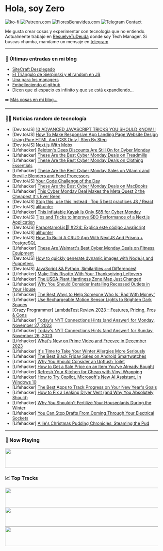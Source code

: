 # Hola, soy Zero

[![ko-fi](https://ko-fi.com/img/githubbutton_sm.svg)](https://ko-fi.com/J3J4N0LUK)
[![Patreon.com](https://img.shields.io/endpoint.svg?url=https%3A%2F%2Fshieldsio-patreon.vercel.app%2Fapi%3Fusername%3Dzerodragon%26type%3Dpatrons&style=for-the-badge)](https://patreon.com/zerodragon)
[![FloresBenavides.com](https://img.shields.io/website?down_message=oops&label=MiBlog&style=for-the-badge&up_message=online&url=https%3A%2F%2Ffloresbenavides.com)](https://floresbenavides.com)
[![Telegram Contact](https://img.shields.io/badge/escr%C3%ADbeme-ZeroDragon-%2326A5E4?style=for-the-badge&logo=telegram)](https://t.me/zerodragon)

Me gusta crear cosas y experimentar con tecnología que no entiendo.
Actualmente trabajo en [ResuelveTuDeuda](http://github.com/resuelve) donde soy Tech Manager.
Si buscas chamba, mandame un mensaje en [telegram](https://t.me/zerodragon).

---

### 📕 Últimas entradas en mi blog
<!-- BLOG-POST-LIST:START -->
- [SiteCraft Desplegado](https://floresbenavides.com/sitecraft-desplegado/)
- [El Triángulo de Sierpinski y el random en JS](https://floresbenavides.com/el-triangulo-de-sierpinski-y-el-random-en-js/)
- [Una para los managers](https://floresbenavides.com/una-para-los-managers/)
- [Embelleciendo el github](https://floresbenavides.com/embelleciendo-el-github/)
- [Dicen que el espacio es infinito y que se está expandiendo…](https://floresbenavides.com/dicen-que-el-espacio-es-infinito-y-que-se-esta-expandiendo/)
<!-- BLOG-POST-LIST:END -->

➡️ [Más cosas en mi blog...](https://floresbenavides.com)

---

### 👨‍💻 Noticias random de tecnología
<!-- TECH-POSTS:START -->
- [Dev.to/JS] [10 ADVANCED JAVASCRIPT TRICKS YOU SHOULD KNOW !!](https://dev.to/big_smoke/10-advanced-javascript-tricks-you-should-know--1ofj)
- [Dev.to/JS] [How To Make Responsive App Landing Page Website Design Using Pure HTML And CSS Only | Step By Step](https://dev.to/codingcss/how-to-make-responsive-app-landing-page-website-design-using-pure-html-and-css-only-step-by-step-269m)
- [Dev.to/JS] [Next.js With Mobx](https://dev.to/mawaisismail/nextjs-with-mobx-51j6)
- [Lifehacker] [Peloton&#39;s Deep Discounts Are Still On for Cyber Monday](https://lifehacker.com/health/cyber-monday-peloton)
- [Lifehacker] [These Are the Best Cyber Monday Deals on Treadmills](https://lifehacker.com/health/cyber-monday-deals-treadmills)
- [Lifehacker] [These Are the Best Cyber Monday Deals on Clothing Essentials](https://lifehacker.com/money/best-cyber-monday-clothing-deals)
- [Lifehacker] [These Are the Best Cyber Monday Sales on Vitamix and Breville Blenders and Food Processors](https://lifehacker.com/food-drink/cyber-monday-blender-sales)
- [Dev.to/JS] [Your Code Challenge of the Day](https://dev.to/opensourcee/your-code-challenge-of-the-day-2hdh)
- [Lifehacker] [These Are the Best Cyber Monday Deals on MacBooks](https://lifehacker.com/tech/cyber-monday-deals-macbooks)
- [Lifehacker] [This Cyber Monday Deal Makes the Meta Quest 2 the Cheapest It&#39;s Ever Been](https://lifehacker.com/entertainment/meta-quest-2-cyber-monday-deal)
- [Dev.to/JS] [Stop this, use this instead : Top 5 best practices JS / React](https://dev.to/brdnicolas/stop-this-use-this-instead-reactjs-javascript-14d4)
- [Dev.to/JS] [alihunter](https://dev.to/wsovn123/alihunter-3994)
- [Lifehacker] [This Inflatable Kayak Is Only $85 for Cyber Monday](https://lifehacker.com/health/best-cyber-monday-inflatable-kayak-deal)
- [Dev.to/JS] [Tips and Tricks to Improve SEO Performance of a Next.js Application](https://dev.to/mohammadfaisal/tips-and-tricks-to-improve-seo-performance-of-a-nextjs-application-ncg)
- [Dev.to/JS] [Paracetamol.js💊| #224: Explica este código JavaScript](https://dev.to/duxtech/paracetamoljs-224-explica-este-codigo-javascript-2a77)
- [Dev.to/JS] [alihunter](https://dev.to/wsovn123/alihunter-1nh9)
- [Dev.to/JS] [How To Build A CRUD App With NextJS And Prisma + PostgreSQL](https://dev.to/skipperhoa/how-to-build-a-crud-app-with-nextjs-and-prisma-postgresql-4l79)
- [Lifehacker] [These Are Walmart&#39;s Best Cyber Monday Deals on Fitness Equipment](https://lifehacker.com/health/best-walmart-cyber-monday-fitness-deals)
- [Dev.to/JS] [How to quickly generate dynamic images with Node.js and Puppeteer.](https://dev.to/vexell/how-to-quickly-generate-dynamic-images-with-nodejs-and-puppeteer-4o4n)
- [Dev.to/JS] [JavaScript &amp;&amp; Python, Similarities `and` Differences!](https://dev.to/asormeil/javascript-python-similarities-and-differences-2abe)
- [Lifehacker] [Make This Risotto With Your Thanksgiving Leftovers](https://lifehacker.com/food-drink/thanksgiving-leftovers-risotto-recipe)
- [Lifehacker] [The USDA Plant Hardiness Zone Map Just Changed](https://lifehacker.com/home/usda-plant-hardiness-zone-map-changes)
- [Lifehacker] [Why You Should Consider Installing Recessed Outlets in Your House](https://lifehacker.com/home/why-recessed-outlets)
- [Lifehacker] [The Best Ways to Help Someone Who Is &#39;Bad With Money&#39;](https://lifehacker.com/money/help-a-friend-who-is-bad-with-money)
- [Lifehacker] [Use Rechargeable Motion Sensor Lights to Brighten Dark Spaces](https://lifehacker.com/home/motion-sensor-lights-closets)
- [Crazy Programmer] [LambdaTest Review 2023 – Features, Pricing, Pros &amp; Cons](https://www.thecrazyprogrammer.com/2023/11/lambdatest-review.html)
- [Lifehacker] [Today&#39;s NYT Connections Hints &lpar;and Answer&rpar; for Monday, November 27, 2023](https://lifehacker.com/entertainment/nyt-connections-answer-today-november-27-2023)
- [Lifehacker] [Today&#39;s NYT Connections Hints &lpar;and Answer&rpar; for Sunday, November 26, 2023](https://lifehacker.com/entertainment/nyt-connections-answer-today-november-26-2023)
- [Lifehacker] [What&#39;s New on Prime Video and Freevee in December 2023](https://lifehacker.com/entertainment/new-on-prime-video-and-freevee-december-2023)
- [Lifehacker] [It&#39;s Time to Take Your Winter Allergies More Seriously](https://lifehacker.com/health/winter-indoor-allergy-season)
- [Lifehacker] [The Best Black Friday Sales on Android Smartwatches](https://lifehacker.com/tech/best-black-friday-deals-android-smartwatches)
- [Lifehacker] [Why You Should Consider an Upflush Toilet](https://lifehacker.com/home/upflush-toilet-for-basements)
- [Lifehacker] [How to Get a Sale Price on an Item You&#39;ve Already Bought](https://lifehacker.com/money/price-adjustment-after-purchasing)
- [Lifehacker] [Refresh Your Kitchen for Cheap with Vinyl Wrapping](https://lifehacker.com/home/vinyl-wrapping-kitchen-cabinets)
- [Lifehacker] [How to Try Copilot, Microsoft&#39;s New AI Assistant, In Windows 10](https://lifehacker.com/tech/how-to-try-windows-10-copilot)
- [Lifehacker] [The Best Apps to Track Progress on Your New Year&#39;s Goals](https://lifehacker.com/tech/new-years-resolution-goal-tracking-apps-2024)
- [Lifehacker] [How to Fix a Leaking Dryer Vent &lpar;and Why You Absolutely Should&rpar;](https://lifehacker.com/home/signs-of-leaking-dryer-vent-and-how-to-fix)
- [Lifehacker] [Why You Shouldn&#39;t Fertilize Your Houseplants During the Winter](https://lifehacker.com/home/guide-fertilizing-houseplants-during-the-winter)
- [Lifehacker] [You Can Stop Drafts From Coming Through Your Electrical Sockets](https://lifehacker.com/home/fix-drafty-electrical-outlets)
- [Lifehacker] [Allie&#39;s Christmas Pudding Chronicles: Steaming the Pud](https://lifehacker.com/food-drink/christmas-pudding-recipe-step-two)<!-- TECH-POSTS:END -->

---

### 🎵 Now Playing
<a href="https://spotify-now-playing-dun.vercel.app/now-playing?open"><img src="https://spotify-now-playing-dun.vercel.app/now-playing" width="540" height="64"></a>

### 📈 Top Tracks
<a href="https://spotify-now-playing-dun.vercel.app/top-tracks?i=1&open"><img src="https://spotify-now-playing-dun.vercel.app/top-tracks?i=1" width="540" height="64"></a>
<a href="https://spotify-now-playing-dun.vercel.app/top-tracks?i=2&open"><img src="https://spotify-now-playing-dun.vercel.app/top-tracks?i=2" width="540" height="64"></a>
<a href="https://spotify-now-playing-dun.vercel.app/top-tracks?i=3&open"><img src="https://spotify-now-playing-dun.vercel.app/top-tracks?i=3" width="540" height="64"></a>
